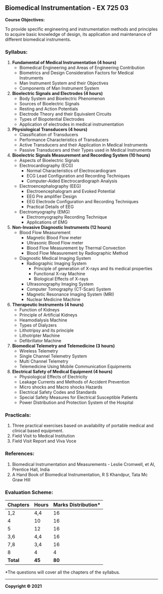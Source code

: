 ## Biomedical Instrumentation - EX 725 03

**Course Objectives:**

To provide specific engineering and instrumentation methods and principles to acquire basic knowledge of design, its application and maintenance of different biomedical instruments.

### Syllabus:

1. **Fundamental of Medical Instrumentation (4 hours)**
    * Biomedical Engineering and Areas of Engineering Contribution
    * Biometrics and Design Consideration Factors for Medical Instruments
    * Man Instrument System and their Objectives
    * Components of Man Instrument System
2. **Bioelectric Signals and Electrodes (4 hours)**
    * Body System and Bioelectric Phenomenon
    * Sources of Bioelectric Signals
    * Resting and Action Potentials
    * Electrode Theory and their Equivalent Circuits
    * Types of Biopotential Electrodes
    * Application of electrodes in medical instrumentation
3. **Physiological Transducers (4 hours)**
    * Classification of Transducers
    * Performance Characteristics of Transducers
    * Active Transducers and their Application in Medical Instruments
    * Passive Transducers and their Types used in Medical Instruments
4. **Bioelectric Signals Measurement and Recording System (10 hours)**
    * Aspects of Bioelectric Signals
    * Electrocardiography (ECG)
        * Normal Characteristics of Electrocardiogram
        * ECG Lead Configuration and Recording Techniques
        * Computer-Aided Electrocardiograph Analysis
    * Electroencephalography (EEG)
        * Electroencephalogram and Evoked Potential
        * EEG Pre amplifier Design
        * EEG Electrode Configuration and Recording Techniques
        * Practical Details of EEG
    * Electromyography (EMG)
        * Electromyography Recording Technique
        * Applications of EMG
5. **Non-Invasive Diagnostic Instruments (12 hours)**
    * Blood Flow Measurement
        * Magnetic Blood Flow meter
        * Ultrasonic Blood Flow meter
        * Blood Flow Measurement by Thermal Convection
        * Blood Flow Measurement by Radiographic Method
    * Diagnostic Medical Imaging System
        * Radiographic Imaging System
            * Principle of generation of X-rays and its medical properties
            * Functional X-ray Machine
            * Biological Effects of X-rays
        * Ultrasonography Imaging System
        * Computer Tomography (CT-Scan) System
        * Magnetic Resonance Imaging System (MRI)
        * Nuclear Medicine Machine
6. **Therapeutic Instruments (4 hours)**
    * Function of Kidneys
    * Principle of Artificial Kidneys
    * Heamodialysis Machine
    * Types of Dialyzers
    * Lithotripsy and its principle
    * Lithotripter Machine
    * Defibrillator Machine
7. **Biomedical Telemetry and Telemedicine (3 hours)**
    * Wireless Telemetry
    * Single Channel Telemetry System
    * Multi Channel Telemetry
    * Telemedicine Using Mobile Communication Equipments
8. **Electrical Safety of Medical Equipment (4 hours)**
    * Physiological Effects of Electricity
    * Leakage Currents and Methods of Accident Prevention
    * Micro shocks and Macro shocks Hazards
    * Electrical Safety Codes and Standards
    * Special Safety Measures for Electrical Susceptible Patients
    * Power Distribution and Protection System of the Hospital

### Practicals:

1. Three practical exercises based on availability of portable medical and clinical based equipment.
2. Field Visit to Medical Institution
3. Field Visit Report and Viva Voce

### References:

1. Biomedical Instrumentation and Measurements - Leslie Cromwell, et Al, Prentice Hall, India
2. A Hand Book of Biomedical Instrumentation, R S Khandpur, Tata Mc Graw Hill

### Evaluation Scheme:

| Chapters | Hours | Marks Distribution* |
|---|---|---|
| 1,2 | 4,4 | 16 |
| 4 | 10 | 16 |
| 5 | 12 | 16 |
| 3,6 | 4,4 | 16 |
| 7,8 | 3,4 | 16 |
| 8 | 4 | 4 |
| **Total** | **45** | **80** |

*The questions will cover all the chapters of the syllabus.

---

**Copyright &copy; 2021** 
